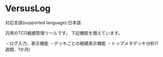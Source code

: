 # VersusLog

対応言語(supported language):日本語

汎用のTCG戦績管理ツールです。
下記機能を備えています。

・ログ入力、表示機能
・デッキごとの戦績表示機能
・トップメタデッキ分析(1週間、1か月)
